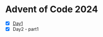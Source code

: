 # Advent of Code 2024
- [x] [Day1](https://medium.com/@uljanova.jekaterina/advent-of-code-2024-day-1-with-python-13cbaaadef3f)
- [x] Day2 - part1
